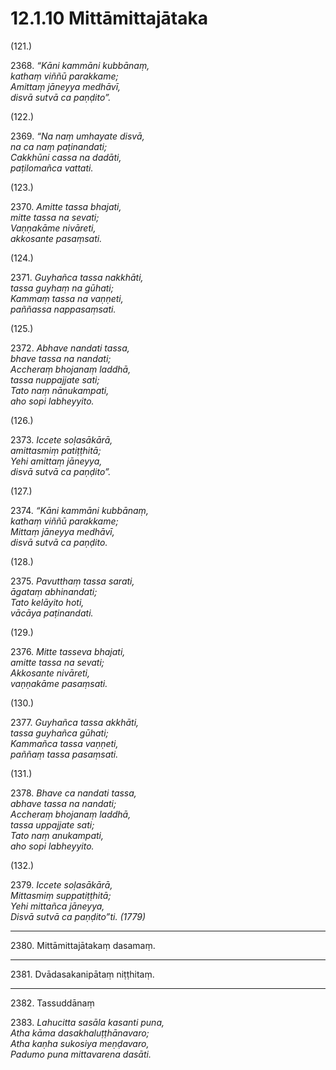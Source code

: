 # 12.1.10 Mittāmittajātaka

(121.)

2368\. _“Kāni kammāni kubbānaṃ,_  
_kathaṃ viññū parakkame;_  
_Amittaṃ jāneyya medhāvī,_  
_disvā sutvā ca paṇḍito”._  

(122.)

2369\. _“Na naṃ umhayate disvā,_  
_na ca naṃ paṭinandati;_  
_Cakkhūni cassa na dadāti,_  
_paṭilomañca vattati._  

(123.)

2370\. _Amitte tassa bhajati,_  
_mitte tassa na sevati;_  
_Vaṇṇakāme nivāreti,_  
_akkosante pasaṃsati._  

(124.)

2371\. _Guyhañca tassa nakkhāti,_  
_tassa guyhaṃ na gūhati;_  
_Kammaṃ tassa na vaṇṇeti,_  
_paññassa nappasaṃsati._  

(125.)

2372\. _Abhave nandati tassa,_  
_bhave tassa na nandati;_  
_Accheraṃ bhojanaṃ laddhā,_  
_tassa nuppajjate sati;_  
_Tato naṃ nānukampati,_  
_aho sopi labheyyito._  

(126.)

2373\. _Iccete soḷasākārā,_  
_amittasmiṃ patiṭṭhitā;_  
_Yehi amittaṃ jāneyya,_  
_disvā sutvā ca paṇḍito”._  

(127.)

2374\. _“Kāni kammāni kubbānaṃ,_  
_kathaṃ viññū parakkame;_  
_Mittaṃ jāneyya medhāvī,_  
_disvā sutvā ca paṇḍito._  

(128.)

2375\. _Pavutthaṃ tassa sarati,_  
_āgataṃ abhinandati;_  
_Tato kelāyito hoti,_  
_vācāya paṭinandati._  

(129.)

2376\. _Mitte tasseva bhajati,_  
_amitte tassa na sevati;_  
_Akkosante nivāreti,_  
_vaṇṇakāme pasaṃsati._  

(130.)

2377\. _Guyhañca tassa akkhāti,_  
_tassa guyhañca gūhati;_  
_Kammañca tassa vaṇṇeti,_  
_paññaṃ tassa pasaṃsati._  

(131.)

2378\. _Bhave ca nandati tassa,_  
_abhave tassa na nandati;_  
_Accheraṃ bhojanaṃ laddhā,_  
_tassa uppajjate sati;_  
_Tato naṃ anukampati,_  
_aho sopi labheyyito._  

(132.)

2379\. _Iccete soḷasākārā,_  
_Mittasmiṃ suppatiṭṭhitā;_  
_Yehi mittañca jāneyya,_  
_Disvā sutvā ca paṇḍito”ti. (1779)_  

---

2380\. Mittāmittajātakaṃ dasamaṃ.

---

2381\. Dvādasakanipātaṃ niṭṭhitaṃ.

---

2382\. Tassuddānaṃ

2383\. _Lahucitta sasāla kasanti puna,_  
_Atha kāma dasakhaluṭṭhānavaro;_  
_Atha kaṇha sukosiya meṇḍavaro,_  
_Padumo puna mittavarena dasāti._
